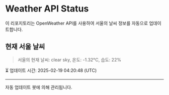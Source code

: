 
# Weather API Status

이 리포지토리는 OpenWeather API를 사용하여 서울의 날씨 정보를 자동으로 업데이트합니다.

## 현재 서울 날씨
> 서울의 현재 날씨: clear sky, 온도: -1.32°C, 습도: 22%

⏳ 업데이트 시간: 2025-02-19 04:20:48 (UTC)

---
자동 업데이트 봇에 의해 관리됩니다.

